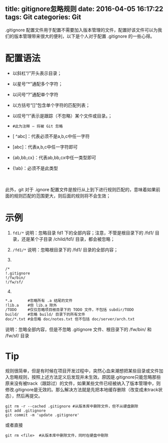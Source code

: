 title: gitignore忽略规则
date: 2016-04-05 16:17:22
tags: Git
categories: Git
---

.gitignore 配置文件用于配置不需要加入版本管理的文件，配置好该文件可以为我们的版本管理带来很大的便利，以下是个人对于配置 .gitignore 的一些心得。

# 配置语法 #


- 以斜杠“/”开头表示目录；

- 以星号“*”通配多个字符；
<!--more-->
- 以问号“?”通配单个字符

- 以方括号“[]”包含单个字符的匹配列表；

- 以叹号“!”表示是跟踪（不忽略）某个文件或目录。；

- `#此为注释 – 将被 Git 忽略`

- [ ^abc]：代表必须不是a,b,c中任一字符

- [abc]：代表a,b,c中任一字符即可

- {ab,bb,cx}：代表ab,bb,cx中任一类型即可

- {!ab}：必须不是此类型    
 


　　

此外，git 对于 .ignore 配置文件是按行从上到下进行规则匹配的，意味着如果前面的规则匹配的范围更大，则后面的规则将不会生效；

# 示例 #

1. `fd1/*`
说明：忽略目录 fd1 下的全部内容；注意，不管是根目录下的 /fd1/ 目录，还是某个子目录 /child/fd1/ 目录，都会被忽略；

2. `/fd1/*`
说明：忽略根目录下的 /fd1/ 目录的全部内容；

3.
```
/*
!.gitignore
!/fw/bin/
!/fw/sf/
```

4.

```html
*.a       #忽略所有 .a 结尾的文件
!lib.a    #但 lib.a 除外
/TODO     #仅仅忽略项目根目录下的 TODO 文件，不包括 subdir/TODO
build/    #忽略 build/ 目录下的所有文件
doc/*.txt #会忽略 doc/notes.txt 但不包括 doc/server/arch.txt
```

说明：忽略全部内容，但是不忽略 .gitignore 文件、根目录下的 /fw/bin/ 和 /fw/sf/ 目录


# Tip #

规则很简单，但是有时候在项目开发过程中，突然心血来潮想把某些目录或文件加入忽略规则，按照上述方法定义后发现并未生效。原因是.gitignore只能忽略那些原来没有被track（跟踪过）的文件，如果某些文件已经被纳入了版本管理中，则修改.gitignore是无效的。那么解决方法就是先把本地缓存删除（改变成未track状态），然后再提交。

```
git rm -r --cached .gitignore #从版本库中删除文件，但不从硬盘删除
git add .gitignore
git commit -m 'update .gitignore'
```

或者直接

`git rm <file>  #从版本库中删除文件，同时在硬盘中剔除`